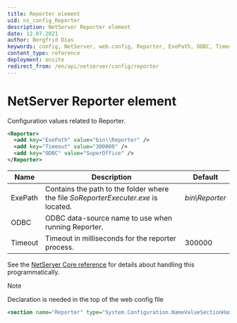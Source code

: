 ```yaml
---
title: Reporter element
uid: ns_config_Reporter
description: NetServer Reporter element
date: 12.07.2021
author: Bergfrid Dias
keywords: config, NetServer, web.config, Reporter, ExePath, ODBC, Timeout
content_type: reference
deployment: onsite
redirect_from: /en/api/netserver/config/reporter
---
```


# NetServer Reporter element

Configuration values related to Reporter.

```XML
<Reporter>
  <add key="ExePath" value="bin\\Reporter" />
  <add key="Timeout" value="300000" />
  <add key="ODBC" value="SuperOffice" />
</Reporter>
```

| Name | Description | Default |
|---|---|---|
| ExePath | Contains the path to the folder where the file *SoReporterExecuter.exe* is located. | *bin\\Reporter* |
| ODBC | ODBC data-source name to use when running Reporter. | |
| Timeout | Timeout in milliseconds for the reporter process. | 300000 |

See the [NetServer Core reference][1] for details about handling this programmatically.

> [!NOTE]
> Declaration is needed in the top of the web config file

```XML
<section name="Reporter" type="System.Configuration.NameValueSectionHandler, System, Version=1.0.5000.0, Culture=neutral, PublicKeyToken=b77a5c561934e089" />
```

<!-- Referenced links -->
[1]: <xref:SuperOffice.Configuration.ConfigFile.Reporter>
